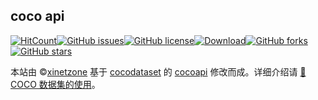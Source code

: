 ## coco api

[![HitCount](http://hits.dwyl.io/xinetzone/Xinering/cocoapi.svg)](http://hits.dwyl.io/xinetzone/Xinering/cocoapi)[![GitHub issues](https://img.shields.io/github/issues/Xinering/cocoapi)](https://github.com/Xinering/cocoapi/issues)[![GitHub license](https://img.shields.io/github/license/Xinering/cocoapi)](https://github.com/Xinering/cocoapi/blob/master/license)[![Download](https://img.shields.io/badge/downloads-master-green.svg)](https://github.com/Xinering/cocoapi/releases)[![GitHub forks](https://img.shields.io/github/forks/Xinering/cocoapi.svg)](https://github.com/Xinering/cocoapi/network) [![GitHub stars](https://img.shields.io/github/stars/Xinering/cocoapi.svg)](https://github.com/Xinering/cocoapi/stargazers)

本站由 &copy;<a href="https://xinetzone.github.io/" target="_blank">xinetzone</a> 基于 <a href="http://cocodataset.org/" target="_blank">cocodataset</a> 的 <a href="https://github.com/cocodataset/cocoapi" target="_blank">cocoapi</a> 修改而成。详细介绍请 [:book: COCO 数据集的使用](https://www.cnblogs.com/q735613050/p/8969452.html)。